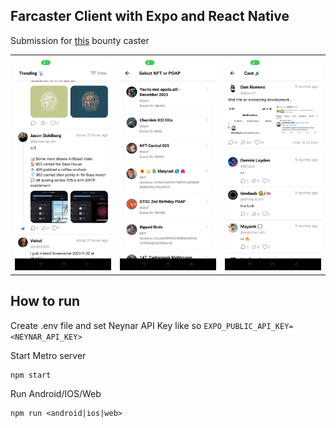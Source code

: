 ## Farcaster Client with Expo and React Native

Submission for [this](https://www.bountycaster.xyz/bounty/0x5727a985687c10b6a37e9439b2b7a3ce141c6237) bounty caster

|                            |                        |                    |
| -------------------------- | ---------------------- | ------------------ |
| ![Trending](/trending.jpg) | ![Filter](/filter.jpg) | ![Cast](/cast.jpg) |

## How to run

Create .env file and set Neynar API Key like so `EXPO_PUBLIC_API_KEY=<NEYNAR_API_KEY>`

Start Metro server

```
npm start

```

Run Android/IOS/Web

```
npm run <android|ios|web>
```
